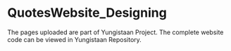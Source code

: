 # QuotesWebsite_Designing
The pages uploaded are part of Yungistaan Project. The complete website code can be viewed in Yungistaan Repository. 
